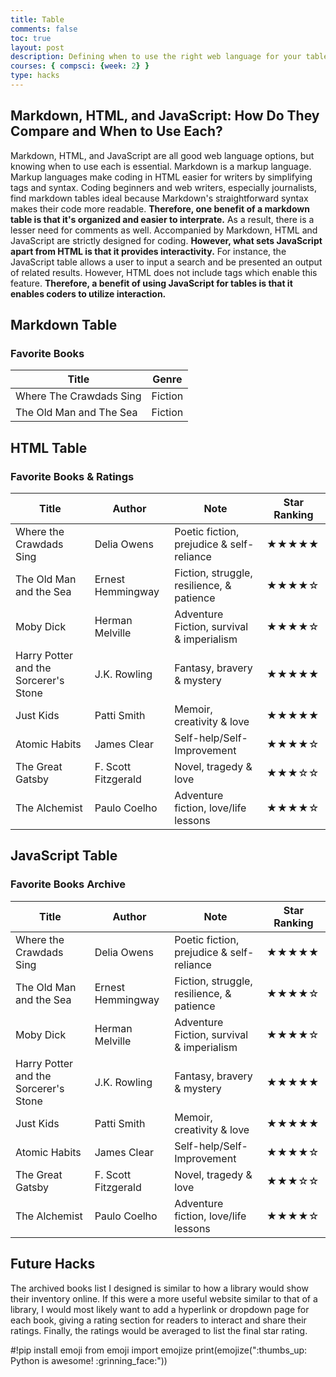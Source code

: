 ```yaml
---
title: Table
comments: false
toc: true
layout: post
description: Defining when to use the right web language for your table.
courses: { compsci: {week: 2} }
type: hacks
---
```


## Markdown, HTML, and JavaScript: How Do They Compare and When to Use Each?
<!--1. Describe a benefit of a markdown table 2. Describe the difference between HTML and JavaScript 3. Describe a benefit of a table that uses JavaScript-->

Markdown, HTML, and JavaScript are all good web language options, but knowing when to use each is essential. Markdown is a markup language. Markup languages make coding in HTML easier for writers by simplifying tags and syntax. Coding beginners and web writers, especially journalists, find markdown tables ideal because Markdown's straightforward syntax makes their code more readable. **Therefore, one benefit of a markdown table is that it's organized and easier to interprate.** As a result, there is a lesser need for comments as well. Accompanied by Markdown, HTML and JavaScript are strictly designed for coding. **However, what sets JavaScript apart from HTML is that it provides interactivity.** For instance, the JavaScript table allows a user to input a search and be presented an output of related results. However, HTML does not include tags which enable this feature. **Therefore, a benefit of using JavaScript for tables is that it enables coders to utilize interaction.**

## Markdown Table

### Favorite Books

| Title                   | Genre       |
|  ------------           | ----------- |
| Where The Crawdads Sing | Fiction     |
| The Old Man and The Sea | Fiction     |

## HTML Table

### Favorite Books & Ratings

<table class="table">
    <thead>
        <tr>
            <th>Title</th>
            <th>Author</th>
            <th>Note</th>
            <th>Star Ranking</th>
        </tr>
    </thead>
    <tbody>
        <tr>
            <td>Where the Crawdads Sing</td>
            <td>Delia Owens</td>
            <td>Poetic fiction, prejudice & self-reliance </td>
            <td>★★★★★</td>
        </tr>
        <tr>
            <td>The Old Man and the Sea</td>
            <td>Ernest Hemmingway</td>
            <td>Fiction, struggle, resilience, & patience</td>
            <td>★★★★☆</td>
        </tr>
        <tr>
            <td>Moby Dick</td>
            <td>Herman Melville</td>
            <td>Adventure Fiction, survival & imperialism</td>
            <td>★★★★☆</td>
        </tr>
        <tr>
            <td>Harry Potter and the Sorcerer's Stone</td>
            <td>J.K. Rowling</td>
            <td>Fantasy, bravery & mystery</td>
            <td>★★★★★</td>
        </tr>
        <tr>
            <td>Just Kids</td>
            <td>Patti Smith</td>
            <td>Memoir, creativity & love</td>
            <td>★★★★★</td>
        </tr>
        <tr>
            <td>Atomic Habits</td>
            <td>James Clear</td>
            <td>Self-help/Self-Improvement</td>
            <td>★★★★☆</td>
        </tr>
        <tr>
            <td>The Great Gatsby</td>
            <td>F. Scott Fitzgerald</td>
            <td>Novel, tragedy & love</td>
            <td>★★★☆☆</td>
        </tr>
        <tr>
            <td>The Alchemist</td>
            <td>Paulo Coelho</td>
            <td>Adventure fiction, love/life lessons</td>
            <td>★★★★☆</td>
        </tr>
    </tbody>
</table>

## JavaScript Table

### Favorite Books Archive

<!-- Head contains information to Support the Document -->
<head>
    <!-- load jQuery and DataTables output style and scripts -->
    <link rel="stylesheet" type="text/css" href="https://cdn.datatables.net/1.13.4/css/jquery.dataTables.min.css">
    <script type="text/javascript" language="javascript" src="https://code.jquery.com/jquery-3.6.0.min.js"></script>
    <script>var define = null;</script>
    <script type="text/javascript" language="javascript" src="https://cdn.datatables.net/1.13.4/js/jquery.dataTables.min.js"></script>
</head>

<!-- Body contains the contents of the Document -->
<body>
    <table id="demo" class="table">
    <thead>
        <tr>
            <th>Title</th>
            <th>Author</th>
            <th>Note</th>
            <th>Star Ranking</th>
        </tr>
    </thead>
    <tbody>
        <tr>
            <td>Where the Crawdads Sing</td>
            <td>Delia Owens</td>
            <td>Poetic fiction, prejudice & self-reliance </td>
            <td>★★★★★</td>
        </tr>
        <tr>
            <td>The Old Man and the Sea</td>
            <td>Ernest Hemmingway</td>
            <td>Fiction, struggle, resilience, & patience</td>
            <td>★★★★☆</td>
        </tr>
        <tr>
            <td>Moby Dick</td>
            <td>Herman Melville</td>
            <td>Adventure Fiction, survival & imperialism</td>
            <td>★★★★☆</td>
        </tr>
        <tr>
            <td>Harry Potter and the Sorcerer's Stone</td>
            <td>J.K. Rowling</td>
            <td>Fantasy, bravery & mystery</td>
            <td>★★★★★</td>
        </tr>
        <tr>
            <td>Just Kids</td>
            <td>Patti Smith</td>
            <td>Memoir, creativity & love</td>
            <td>★★★★★</td>
        </tr>
        <tr>
            <td>Atomic Habits</td>
            <td>James Clear</td>
            <td>Self-help/Self-Improvement</td>
            <td>★★★★☆</td>
        </tr>
        <tr>
            <td>The Great Gatsby</td>
            <td>F. Scott Fitzgerald</td>
            <td>Novel, tragedy & love</td>
            <td>★★★☆☆</td>
        </tr>
        <tr>
            <td>The Alchemist</td>
            <td>Paulo Coelho</td>
            <td>Adventure fiction, love/life lessons</td>
            <td>★★★★☆</td>
        </tr>
    </tbody>
    </table>
</body>

<!-- Script is used to embed executable code -->
<script>
    $("#demo").DataTable();
</script>

## Future Hacks

The archived books list I designed is similar to how a library would show their inventory online. If this were a more useful website similar to that of a library, I would most likely want to add a hyperlink or dropdown page for each book, giving a rating section for readers to interact and share their ratings. Finally, the ratings would be averaged to list the final star rating.

#!pip install emoji
from emoji import emojize 
print(emojize(":thumbs_up: Python is awesome! :grinning_face:"))
